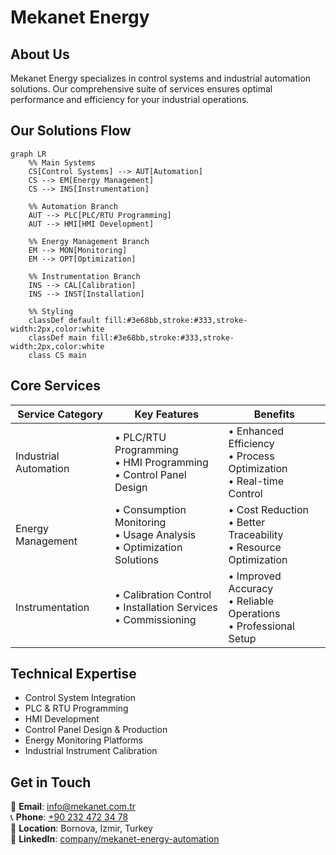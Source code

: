 # Mekanet Energy

## About Us

Mekanet Energy specializes in control systems and industrial automation solutions. Our comprehensive suite of services ensures optimal performance and efficiency for your industrial operations.

## Our Solutions Flow

```mermaid
graph LR
    %% Main Systems
    CS[Control Systems] --> AUT[Automation]
    CS --> EM[Energy Management]
    CS --> INS[Instrumentation]

    %% Automation Branch
    AUT --> PLC[PLC/RTU Programming]
    AUT --> HMI[HMI Development]

    %% Energy Management Branch
    EM --> MON[Monitoring]
    EM --> OPT[Optimization]

    %% Instrumentation Branch
    INS --> CAL[Calibration]
    INS --> INST[Installation]

    %% Styling
    classDef default fill:#3e68bb,stroke:#333,stroke-width:2px,color:white
    classDef main fill:#3e68bb,stroke:#333,stroke-width:2px,color:white
    class CS main
```

## Core Services

| Service Category      | Key Features                                                             | Benefits                                                               |
| --------------------- | ------------------------------------------------------------------------ | ---------------------------------------------------------------------- |
| Industrial Automation | • PLC/RTU Programming<br>• HMI Programming<br>• Control Panel Design     | • Enhanced Efficiency<br>• Process Optimization<br>• Real-time Control |
| Energy Management     | • Consumption Monitoring<br>• Usage Analysis<br>• Optimization Solutions | • Cost Reduction<br>• Better Traceability<br>• Resource Optimization   |
| Instrumentation       | • Calibration Control<br>• Installation Services<br>• Commissioning      | • Improved Accuracy<br>• Reliable Operations<br>• Professional Setup   |

## Technical Expertise

- Control System Integration
- PLC & RTU Programming
- HMI Development
- Control Panel Design & Production
- Energy Monitoring Platforms
- Industrial Instrument Calibration

## Get in Touch

📧 **Email**: [info@mekanet.com.tr](mailto:info@mekanet.com.tr)  
📞 **Phone**: [+90 232 472 34 78](tel:+902324723478)  
📍 **Location**: Bornova, Izmir, Turkey  
💼 **LinkedIn**: [company/mekanet-energy-automation](https://www.linkedin.com/company/mekanet-energy-automation/)
